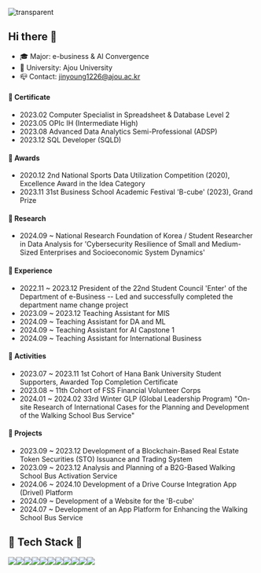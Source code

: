 ![transparent](https://capsule-render.vercel.app/api?type=waving&color=auto&fontColor=auto&text=Jinyoung's%20Page&height=200&fontSize=60)



## Hi there 👋 
- 🎓 Major: e-business & AI Convergence  
- 🏫 University: Ajou University
- 📪 Contact: jinyoung1226@ajou.ac.kr

#### 📜 Certificate
- 2023.02 Computer Specialist in Spreadsheet & Database Level 2
- 2023.05 OPIc IH (Intermediate High)
- 2023.08 Advanced Data Analytics Semi-Professional (ADSP)
- 2023.12 SQL Developer (SQLD)

#### 🏅 Awards
- 2020.12 2nd National Sports Data Utilization Competition (2020), Excellence Award in the Idea Category
- 2023.11 31st Business School Academic Festival 'B-cube' (2023), Grand Prize

#### 🔬 Research
- 2024.09 ~ National Research Foundation of Korea / Student Researcher in Data Analysis for 'Cybersecurity Resilience of Small and Medium-Sized Enterprises and Socioeconomic System Dynamics'

#### 👔 Experience
- 2022.11 ~ 2023.12 President of the 22nd Student Council 'Enter' of the Department of e-Business
  -- Led and successfully completed the department name change project
- 2023.09 ~ 2023.12 Teaching Assistant for MIS
- 2024.09 ~ Teaching Assistant for DA and ML
- 2024.09 ~ Teaching Assistant for AI Capstone 1
- 2024.09 ~ Teaching Assistant for International Business

#### 📍 Activities
- 2023.07 ~ 2023.11 1st Cohort of Hana Bank University Student Supporters, Awarded Top Completion Certificate
- 2023.08 ~ 11th Cohort of FSS Financial Volunteer Corps
- 2024.01 ~ 2024.02 33rd Winter GLP (Global Leadership Program) "On-site Research of International Cases for the Planning and Development of the Walking School Bus Service"

#### 📗 Projects
- 2023.09 ~ 2023.12 Development of a Blockchain-Based Real Estate Token Securities (STO) Issuance and Trading System
- 2023.09 ~ 2023.12 Analysis and Planning of a B2G-Based Walking School Bus Activation Service
- 2024.06 ~ 2024.10 Development of a Drive Course Integration App (Drivel) Platform
- 2024.09 ~ Development of a Website for the 'B-cube' 
- 2024.07 ~ Development of an App Platform for Enhancing the Walking School Bus Service


## 🍔 Tech Stack 🍔
<div style="display:flex; flex-direction:row;">
 <img src="https://img.shields.io/badge/HTML5-E34F26?style=for-the-badge&logo=HTML5&logoColor=white">
 <img src="https://img.shields.io/badge/CSS3-1572B6?style=for-the-badge&logo=CSS3&logoColor=white">
 <img src="https://img.shields.io/badge/JavaScript-F7DF1E?style=for-the-badge&logo=JavaScript&logoColor=white">
 <img src="https://img.shields.io/badge/React-61DAFB?style=for-the-badge&logo=React&logoColor=white">
  <img src="https://img.shields.io/badge/ReactNative-61DAFB?style=for-the-badge&logo=React&logoColor=white">
 <br>
 <img src="https://img.shields.io/badge/Python-3776AB?style=for-the-badge&logo=Python&logoColor=white">
 <img src="https://img.shields.io/badge/r-%23276DC3.svg?style=for-the-badge&logo=r&logoColor=white">
 <img src="https://img.shields.io/badge/MySQL-4479A1?style=for-the-badge&logo=MySQL&logoColor=white">
  <img src="https://img.shields.io/badge/Spring-6DB33F?style=for-the-badge&logo=Spring&logoColor=white">
  <img src="https://img.shields.io/badge/Redis-FF4438?style=for-the-badge&logo=Redis&logoColor=white">
 <br>
 <img src="https://img.shields.io/badge/git-F05032?style=for-the-badge&logo=git&logoColor=white">
</div>



















